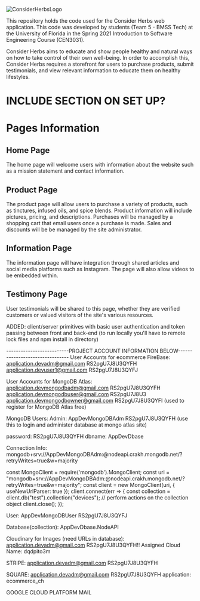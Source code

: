 ![ConsiderHerbsLogo](https://user-images.githubusercontent.com/63110489/107135374-16312700-68c8-11eb-9aec-8244d7c9c410.JPG)

This repository holds the code used for the Consider Herbs web application. This code was developed by students (Team 5 - BMSS Tech) at the University of Florida in the Spring 2021 Introduction to Software Engineering Course (CEN3031).

Consider Herbs aims to educate and show people healthy and natural ways on how to take control of their own well-being. In order to accomplish this, Consider Herbs requires a storefront for users to purchase products, submit testimonials, and view relevant information to educate them on healthy lifestyles.  

# INCLUDE SECTION ON SET UP?

# Pages Information

## Home Page

The home page will welcome users with information about the website such as a mission statement and contact information.

## Product Page

The product page will allow users to purchase a variety of products, such as tinctures, infused oils, and spice blends. Product information will include pictures, pricing, and descriptions. Purchases will be managed by a shopping cart that email users once a purchase is made. Sales and discounts will be be managed by the site administrator.

## Information Page

The information page will have integration through shared articles and social media platforms such as Instagram. The page will also allow videos to be embedded within. 

## Testimony Page

User testimonials will be shared to this page, whether they are verified customers or valued visitors of the site's various resources.

ADDED: client/server primitives with basic user authentication and token passing between front and back-end (to run locally you'll have to remote lock files and npm install in directory)



--------------------------PROJECT ACCOUNT INFORMATION BELOW--------------------------------
User Accounts for ecommerce FireBase:
application.devadm@gmail.com RS2pgU7J8U3QYFH
application.devuser1@gmail.com RS2pgU7J8U3QYFJ

User Accounts for MongoDB Atlas:
application.devmongodbadm@gmail.com RS2pgU7J8U3QYFH
application.devmongodbuser@gmail.com RS2pgU7J8U3
application.devmongodbowner@gmail.com RS2pgU7J8U3QYFI (used to register for MongoDB Atlas free)

MongoDB Users:
Admin: AppDevMongoDBAdm RS2pgU7J8U3QYFH (use this to login and administer database at mongo atlas site)

password: RS2pgU7J8U3QYFH
dbname: AppDevDbase

Connection Info:
mongodb+srv://AppDevMongoDBAdm:<password>@nodeapi.crakh.mongodb.net/<dbname>?retryWrites=true&w=majority


const MongoClient = require('mongodb').MongoClient;
const uri = "mongodb+srv://AppDevMongoDBAdm:<password>@nodeapi.crakh.mongodb.net/<dbname>?retryWrites=true&w=majority";
const client = new MongoClient(uri, { useNewUrlParser: true });
client.connect(err => {
  const collection = client.db("test").collection("devices");
  // perform actions on the collection object
  client.close();
});

User: AppDevMongoDBUser RS2pgU7J8U3QYFJ

Database(collection): AppDevDbase.NodeAPI

Cloudinary for Images (need URLs in database):
application.devadm@gmail.com
RS2pgU7J8U3QYFH!!
Assigned Cloud Name: dqdpito3m

STRIPE:
application.devadm@gmail.com RS2pgU7J8U3QYFH

SQUARE:
application.devadm@gmail.com RS2pgU7J8U3QYFH
application: ecommerce_ch 

GOOGLE CLOUD PLATFORM MAIL
